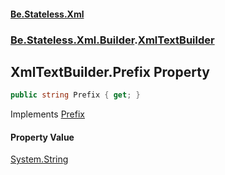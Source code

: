 #### [Be.Stateless.Xml](README.md 'README')
### [Be.Stateless.Xml.Builder](Be.Stateless.Xml.Builder.md 'Be.Stateless.Xml.Builder').[XmlTextBuilder](XmlTextBuilder.md 'Be.Stateless.Xml.Builder.XmlTextBuilder')

## XmlTextBuilder.Prefix Property

```csharp
public string Prefix { get; }
```

Implements [Prefix](IXmlInformationItemBuilder.Prefix.md 'Be.Stateless.Xml.Builder.IXmlInformationItemBuilder.Prefix')

#### Property Value
[System.String](https://docs.microsoft.com/en-us/dotnet/api/System.String 'System.String')